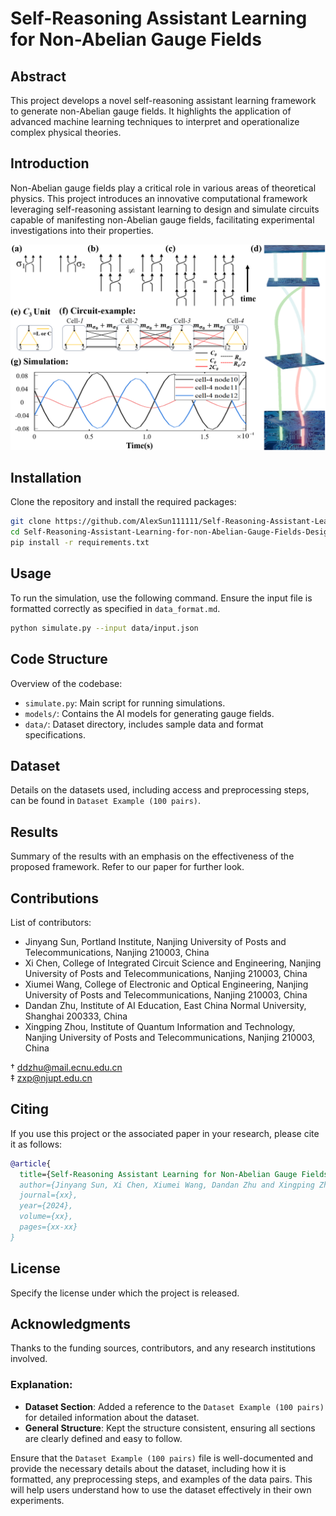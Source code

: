# Self-Reasoning Assistant Learning for Non-Abelian Gauge Fields

## Abstract
This project develops a novel self-reasoning assistant learning framework to generate non-Abelian gauge fields. It highlights the application of advanced machine learning techniques to interpret and operationalize complex physical theories.

## Introduction
Non-Abelian gauge fields play a critical role in various areas of theoretical physics. This project introduces an innovative computational framework leveraging self-reasoning assistant learning to design and simulate circuits capable of manifesting non-Abelian gauge fields, facilitating experimental investigations into their properties.

![image](https://github.com/AlexSun111111/Self-Reasoning-Assistant-Learning-for-non-Abelian-Gauge-Fields-Design-/blob/main/Logo/README.png)

## Installation
Clone the repository and install the required packages:
```bash
git clone https://github.com/AlexSun111111/Self-Reasoning-Assistant-Learning-for-non-Abelian-Gauge-Fields-Design-.git
cd Self-Reasoning-Assistant-Learning-for-non-Abelian-Gauge-Fields-Design-
pip install -r requirements.txt
```

## Usage
To run the simulation, use the following command. Ensure the input file is formatted correctly as specified in `data_format.md`.
```bash
python simulate.py --input data/input.json
```

## Code Structure
Overview of the codebase:
- `simulate.py`: Main script for running simulations.
- `models/`: Contains the AI models for generating gauge fields.
- `data/`: Dataset directory, includes sample data and format specifications.

## Dataset
Details on the datasets used, including access and preprocessing steps, can be found in `Dataset Example (100 pairs)`.

## Results
Summary of the results with an emphasis on the effectiveness of the proposed framework. Refer to our paper for further look.

## Contributions
List of contributors:
- Jinyang Sun, Portland Institute, Nanjing University of Posts and Telecommunications, Nanjing 210003, China
- Xi Chen, College of Integrated Circuit Science and Engineering, Nanjing University of Posts and Telecommunications, Nanjing 210003, China
- Xiumei Wang, College of Electronic and Optical Engineering, Nanjing University of Posts and Telecommunications, Nanjing 210003, China
- Dandan Zhu, Institute of AI Education, East China Normal University, Shanghai 200333, China
- Xingping Zhou, Institute of Quantum Information and Technology, Nanjing University of Posts and Telecommunications, Nanjing 210003, China

† ddzhu@mail.ecnu.edu.cn  
‡ zxp@njupt.edu.cn  

## Citing
If you use this project or the associated paper in your research, please cite it as follows:
```bibtex
@article{
  title={Self-Reasoning Assistant Learning for Non-Abelian Gauge Fields},
  author={Jinyang Sun, Xi Chen, Xiumei Wang, Dandan Zhu and Xingping Zhou},
  journal={xx},
  year={2024},
  volume={xx},
  pages={xx-xx}
}
```

## License
Specify the license under which the project is released.

## Acknowledgments
Thanks to the funding sources, contributors, and any research institutions involved.

### Explanation:
- **Dataset Section**: Added a reference to the `Dataset Example (100 pairs)` for detailed information about the dataset.
- **General Structure**: Kept the structure consistent, ensuring all sections are clearly defined and easy to follow.

Ensure that the `Dataset Example (100 pairs)` file is well-documented and provide the necessary details about the dataset, including how it is formatted, any preprocessing steps, and examples of the data pairs. This will help users understand how to use the dataset effectively in their own experiments.
